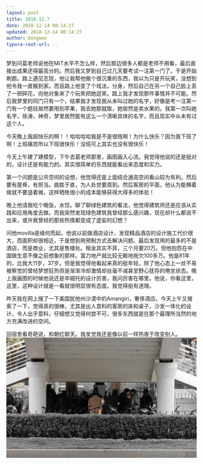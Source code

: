 ```yaml
---
layout: post
title: 2018.12.7
date: 2018-12-14 00:14:27
updated: 2018-12-14 00:14:27
author: Dongwen
typora-root-url: ..
---
```




梦到问葛老师说他在MIT水平不怎么样，然后那边很多人都是老师不用看，最后直接出成果还得最高分的。然后我又梦到自己过几天要考试一注第一门了。于是开始刷题。路上遇见志现，他让我帮他搬个很沉重的东西，我以为只是开玩笑，没想到他令我一直搬到家。而且路上他变了个戏法，分身，然后自己在另一个自己脸上丢了一把碎花，向他对象来了个玩笑把她逗笑。路上我才发现那件事情并不可能。然后我梦里的同门只有一个，结果我才发现我从未叫过她的名字，好像是考一注第一门有一个题目居然要用到苹果，我去她那就取，她居然是卖水果的。我第一次叫她名字，徐涛，神奇，梦里居然能有这么一个清晰具体的名字，而且现实中从未有过这个人。

今天晚上我超快乐的啊！！哈哈哈哈我是不是很贱啊！为什么快乐？因为我下班了啊！上班痛苦所以下班很快乐！没班可上其实也没有很快乐！

今天上午建了建模型，下午去葛老师那里，画图画入心流。我觉得他说的还是挺对的，设计还是有能力的。其实很简单的东西就能看出来态度和实力。

第一个问题是公共空间的设想，他觉得还是上面结合通高空间看山较为有利。然后要有屋脊，有担当。曲胜于直，为人处世要周到。然后客房的平面，他认为能横着做就不要竖着做，这样牺牲很小的成本能够获得大得多的体验！

晚上他请我吃个晚饭，水饺。聊了聊绿色建筑的看法，他觉得建筑师还是应该从实践和应用角度去做。而我突然发现绿色建筑我曾经那么感兴趣，现在却什么都说不出来，或许我曾经的那些热情都变成了虚妄的幻想？

问他movilla是缘何而起，他说以前做酒店设计，发现精品酒店的设计施工代价很大，而面积却很相近，于是想到用预制方式去解决问题。最后发现用的最多的不是酒店，而是商业，尤其是售楼处。租金其实不菲，三个月要20万。但他抱怨在中国做生意不像之前想象的那样。富力地产就比较无赖地拖欠100多万。他是81年的，比我大11岁，37岁。但是我觉得他看起来真的挺年轻，除了他心态上一丝不易被察觉的曾经梦想狂热但是渐渐冷却激情却丝毫不减甚至野心犹存的倦怠状态。晚上我画图的时候他说还是卒姆托的设计厉害，我问厉害在哪里。他说，你看这里，这里，这种设计就是一看就很明显很有态度。我觉得挺有道理。

昨天我在网上搜了一下美国犹他州沙漠中的Amangiri，奢侈酒店。今天上午又搜索了一下，觉得真的很棒，尤其是出人意料的客房的床和桌子，沙发一体化的设计，令人出乎意料，仔细想又觉得何尝不可，很多东西就是在那个最理所当然的地方充满改进的空间。

回宿舍看奇葩说，和朝红聊天。我发觉我还是像以前一样热衷于改变别人。 ![](/img/in-post/x56512695.jpg)
